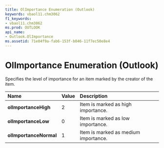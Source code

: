 ```yaml
---
title: OlImportance Enumeration (Outlook)
keywords: vbaol11.chm3062
f1_keywords:
- vbaol11.chm3062
ms.prod: OUTLOOK
api_name:
- Outlook.OlImportance
ms.assetid: 71e04f9a-fab6-153f-b046-11f7ec50e8e4
---
```



# OlImportance Enumeration (Outlook)

Specifies the level of importance for an item marked by the creator of the item.



|**Name**|**Value**|**Description**|
|:-----|:-----|:-----|
| **olImportanceHigh**|2|Item is marked as high importance.|
| **olImportanceLow**|0|Item is marked as low importance.|
| **olImportanceNormal**|1|Item is marked as medium importance.|

